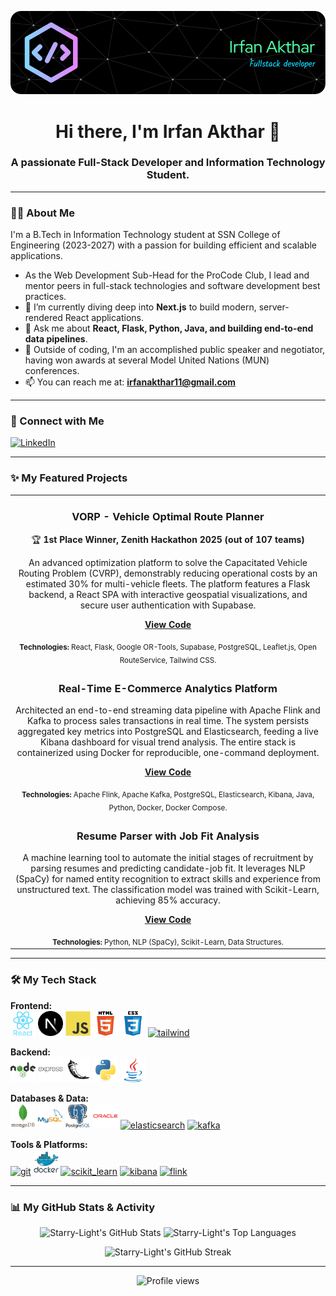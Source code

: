 ![Header](./github-header-image(1).png)

<h1 align="center">Hi there, I'm Irfan Akthar 👋</h1>
<h3 align="center">A passionate Full-Stack Developer and Information Technology Student.</h3>

---

### 👨‍💻 About Me

I'm a B.Tech in Information Technology student at SSN College of Engineering (2023-2027) with a passion for building efficient and scalable applications.

- As the Web Development Sub-Head for the ProCode Club, I lead and mentor peers in full-stack technologies and software development best practices.
- 🌱 I’m currently diving deep into **Next.js** to build modern, server-rendered React applications.
- 💬 Ask me about **React, Flask, Python, Java, and building end-to-end data pipelines**.
- 🎤 Outside of coding, I'm an accomplished public speaker and negotiator, having won awards at several Model United Nations (MUN) conferences.
- 📫 You can reach me at: **irfanakthar11@gmail.com**

---

### 🤝 Connect with Me

<p align="left">
  <a href="https://linkedin.com/in/irfan-akthar-allk" target="_blank">
    <img src="https://img.shields.io/badge/LinkedIn-0077B5?style=for-the-badge&logo=linkedin&logoColor=white" alt="LinkedIn"/>
  </a>

  </a>
</p>

---

### ✨ My Featured Projects

<table>
  <tr>
    <td>
      <h3 align="center">VORP - Vehicle Optimal Route Planner</h3>
      <div align="center">
        <p>🏆 <strong>1st Place Winner, Zenith Hackathon 2025 (out of 107 teams)</strong></p>
        <p>An advanced optimization platform to solve the Capacitated Vehicle Routing Problem (CVRP), demonstrably reducing operational costs by an estimated 30% for multi-vehicle fleets. The platform features a Flask backend, a React SPA with interactive geospatial visualizations, and secure user authentication with Supabase.</p>
        <p>
          <a href="https://github.com/Starry-Light/VORP---Vehicle-Optimal-Route-Planner" target="_blank"><strong>View Code</strong></a>
        </p>
        <sub><strong>Technologies:</strong> React, Flask, Google OR-Tools, Supabase, PostgreSQL, Leaflet.js, Open RouteService, Tailwind CSS.</sub>
      </div>
    </td>
  </tr>
  <tr>
    <td>
      <h3 align="center">Real-Time E-Commerce Analytics Platform</h3>
      <div align="center">
        <p>Architected an end-to-end streaming data pipeline with Apache Flink and Kafka to process sales transactions in real time. The system persists aggregated key metrics into PostgreSQL and Elasticsearch, feeding a live Kibana dashboard for visual trend analysis. The entire stack is containerized using Docker for reproducible, one-command deployment.</p>
        <p>
          <a href="https://github.com/Starry-Light/your-repo-name" target="_blank"><strong>View Code</strong></a>
        </p>
        <sub><strong>Technologies:</strong> Apache Flink, Apache Kafka, PostgreSQL, Elasticsearch, Kibana, Java, Python, Docker, Docker Compose.</sub>
      </div>
    </td>
  </tr>
  <tr>
    <td>
      <h3 align="center">Resume Parser with Job Fit Analysis</h3>
      <div align="center">
        <p>A machine learning tool to automate the initial stages of recruitment by parsing resumes and predicting candidate-job fit. It leverages NLP (SpaCy) for named entity recognition to extract skills and experience from unstructured text. The classification model was trained with Scikit-Learn, achieving 85% accuracy.</p>
        <p>
          <a href="https://github.com/Starry-Light/your-repo-name" target="_blank"><strong>View Code</strong></a>
        </p>
        <sub><strong>Technologies:</strong> Python, NLP (SpaCy), Scikit-Learn, Data Structures.</sub>
      </div>
    </td>
  </tr>
</table>

---

### 🛠️ My Tech Stack

<p align="left">
  <strong>Frontend:</strong><br>
  <a href="https://reactjs.org/" target="_blank" rel="noreferrer"><img src="https://raw.githubusercontent.com/devicons/devicon/master/icons/react/react-original-wordmark.svg" alt="react" width="40" height="40"/></a>
  <a href="https://nextjs.org/" target="_blank" rel="noreferrer"><img src="https://raw.githubusercontent.com/devicons/devicon/master/icons/nextjs/nextjs-original.svg" alt="nextjs" width="40" height="40"/></a>
  <a href="https://developer.mozilla.org/en-US/docs/Web/JavaScript" target="_blank" rel="noreferrer"><img src="https://raw.githubusercontent.com/devicons/devicon/master/icons/javascript/javascript-original.svg" alt="javascript" width="40" height="40"/></a>
  <a href="https://www.w3.org/html/" target="_blank" rel="noreferrer"><img src="https://raw.githubusercontent.com/devicons/devicon/master/icons/html5/html5-original-wordmark.svg" alt="html5" width="40" height="40"/></a>
  <a href="https://www.w3schools.com/css/" target="_blank" rel="noreferrer"><img src="https://raw.githubusercontent.com/devicons/devicon/master/icons/css3/css3-original-wordmark.svg" alt="css3" width="40" height="40"/></a>
  <a href="https://tailwindcss.com/" target="_blank" rel="noreferrer"><img src="https://www.vectorlogo.zone/logos/tailwindcss/tailwindcss-icon.svg" alt="tailwind" width="40" height="40"/></a>
</p>
<p align="left">
  <strong>Backend:</strong><br>
  <a href="https://nodejs.org" target="_blank" rel="noreferrer"><img src="https://raw.githubusercontent.com/devicons/devicon/master/icons/nodejs/nodejs-original-wordmark.svg" alt="nodejs" width="40" height="40"/></a>
  <a href="https://expressjs.com" target="_blank" rel="noreferrer"><img src="https://raw.githubusercontent.com/devicons/devicon/master/icons/express/express-original-wordmark.svg" alt="express" width="40" height="40"/></a>
  <a href="https://flask.palletsprojects.com/" target="_blank" rel="noreferrer"><img src="https://raw.githubusercontent.com/devicons/devicon/master/icons/flask/flask-original.svg" alt="flask" width="40" height="40"/></a>
  <a href="https://www.python.org" target="_blank" rel="noreferrer"><img src="https://raw.githubusercontent.com/devicons/devicon/master/icons/python/python-original.svg" alt="python" width="40" height="40"/></a>
  <a href="https://www.java.com" target="_blank" rel="noreferrer"><img src="https://raw.githubusercontent.com/devicons/devicon/master/icons/java/java-original.svg" alt="java" width="40" height="40"/></a>
</p>
<p align="left">
  <strong>Databases & Data:</strong><br>
  <a href="https://www.mongodb.com/" target="_blank" rel="noreferrer"><img src="https://raw.githubusercontent.com/devicons/devicon/master/icons/mongodb/mongodb-original-wordmark.svg" alt="mongodb" width="40" height="40"/></a>
  <a href="https://www.mysql.com/" target="_blank" rel="noreferrer"><img src="https://raw.githubusercontent.com/devicons/devicon/master/icons/mysql/mysql-original-wordmark.svg" alt="mysql" width="40" height="40"/></a>
  <a href="https://www.postgresql.org" target="_blank" rel="noreferrer"><img src="https://raw.githubusercontent.com/devicons/devicon/master/icons/postgresql/postgresql-original-wordmark.svg" alt="postgresql" width="40" height="40"/></a>
  <a href="https://www.oracle.com/" target="_blank" rel="noreferrer"><img src="https://raw.githubusercontent.com/devicons/devicon/master/icons/oracle/oracle-original.svg" alt="oracle" width="40" height="40"/></a>
  <a href="https://www.elastic.co" target="_blank" rel="noreferrer"><img src="https://www.vectorlogo.zone/logos/elastic/elastic-icon.svg" alt="elasticsearch" width="40" height="40"/></a>
  <a href="https://kafka.apache.org/" target="_blank" rel="noreferrer"><img src="https://www.vectorlogo.zone/logos/apache_kafka/apache_kafka-icon.svg" alt="kafka" width="40" height="40"/></a>
</p>
<p align="left">
  <strong>Tools & Platforms:</strong><br>
  <a href="https://git-scm.com/" target="_blank" rel="noreferrer"><img src="https://www.vectorlogo.zone/logos/git-scm/git-scm-icon.svg" alt="git" width="40" height="40"/></a>
  <a href="https://www.docker.com/" target="_blank" rel="noreferrer"><img src="https://raw.githubusercontent.com/devicons/devicon/master/icons/docker/docker-original-wordmark.svg" alt="docker" width="40" height="40"/></a>
  <a href="https://scikit-learn.org/" target="_blank" rel="noreferrer"><img src="https://upload.wikimedia.org/wikipedia/commons/0/05/Scikit_learn_logo_small.svg" alt="scikit_learn" width="40" height="40"/></a>
  <a href="https://www.elastic.co/kibana" target="_blank" rel="noreferrer"><img src="https://www.vectorlogo.zone/logos/elasticco_kibana/elasticco_kibana-icon.svg" alt="kibana" width="40" height="40"/></a>
  <a href="https://flink.apache.org/" target="_blank" rel="noreferrer"><img src="https://www.vectorlogo.zone/logos/apache_flink/apache_flink-icon.svg" alt="flink" width="40" height="40"/></a>
</p>

---

### 📊 My GitHub Stats & Activity

<p align="center">
  <img src="https://github-readme-stats.vercel.app/api?username=Starry-Light&show_icons=true&theme=tokyonight&hide_border=true&count_private=true" alt="Starry-Light's GitHub Stats" />
  <img src="https://github-readme-stats.vercel.app/api/top-langs/?username=Starry-Light&layout=compact&theme=tokyonight&hide_border=true" alt="Starry-Light's Top Languages" />
</p>
<p align="center">
  <img src="https://github-readme-streak-stats.herokuapp.com/?user=Starry-Light&theme=tokyonight&hide_border=true" alt="Starry-Light's GitHub Streak" />
</p>

---

<p align="center">
  <img src="https://komarev.com/ghpvc/?username=Starry-Light&color=blueviolet&style=flat-square" alt="Profile views" />
</p>
